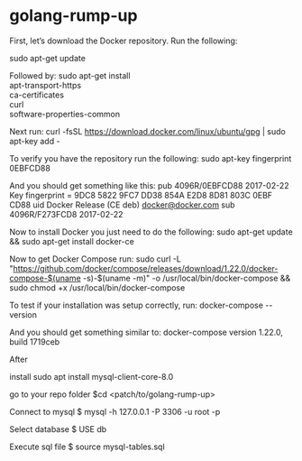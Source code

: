 # golang-rump-up

First, let’s download the Docker repository. Run the following:

sudo apt-get update

Followed by:
sudo apt-get install \
    apt-transport-https \
    ca-certificates \
    curl \
    software-properties-common

Next run:
curl -fsSL https://download.docker.com/linux/ubuntu/gpg | sudo apt-key add -

To verify you have the repository run the following:
sudo apt-key fingerprint 0EBFCD88

And you should get something like this:
pub   4096R/0EBFCD88 2017-02-22
      Key fingerprint = 9DC8 5822 9FC7 DD38 854A  E2D8 8D81 803C 0EBF CD88
uid                  Docker Release (CE deb) <docker@docker.com>
sub   4096R/F273FCD8 2017-02-22

Now to install Docker you just need to do the following:
sudo apt-get update && sudo apt-get install docker-ce

Now to get Docker Compose run:
sudo curl -L "https://github.com/docker/compose/releases/download/1.22.0/docker-compose-$(uname -s)-$(uname -m)" -o /usr/local/bin/docker-compose && sudo chmod +x /usr/local/bin/docker-compose

To test if your installation was setup correctly, run:
docker-compose --version

And you should get something similar to:
docker-compose version 1.22.0, build 1719ceb

After

install
sudo apt install mysql-client-core-8.0

go to your repo folder
$cd <patch/to/golang-rump-up>

Connect to mysql
$ mysql -h 127.0.0.1 -P 3306 -u root -p

Select database
$ USE db

Execute sql file
$ source mysql-tables.sql 


